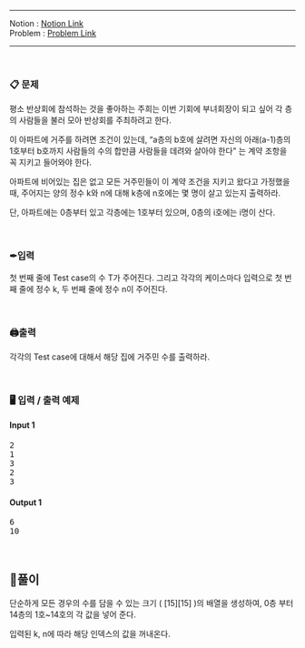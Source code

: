
***
Notion : [Notion Link](https://west-pineapple-c4d.notion.site/f35d5feb8d774e2aaa96b995618f48cc)  
Problem : [Problem Link](https://www.acmicpc.net/problem/1002)
***



<br/>

### 📋 문제

평소 반상회에 참석하는 것을 좋아하는 주희는 이번 기회에 부녀회장이 되고 싶어 각 층의 사람들을 불러 모아 반상회를 주최하려고 한다.  

이 아파트에 거주를 하려면 조건이 있는데, “a층의 b호에 살려면 자신의 아래(a-1)층의 1호부터 b호까지 사람들의 수의 합만큼 사람들을 데려와 살아야 한다” 는 계약 조항을 꼭 지키고 들어와야 한다.  

아파트에 비어있는 집은 없고 모든 거주민들이 이 계약 조건을 지키고 왔다고 가정했을 때, 주어지는 양의 정수 k와 n에 대해 k층에 n호에는 몇 명이 살고 있는지 출력하라.  

단, 아파트에는 0층부터 있고 각층에는 1호부터 있으며, 0층의 i호에는 i명이 산다.  

<br/>

### ✒입력

첫 번째 줄에 Test case의 수 T가 주어진다. 그리고 각각의 케이스마다 입력으로 첫 번째 줄에 정수 k, 두 번째 줄에 정수 n이 주어진다.    

<br/>

### 🖨출력

각각의 Test case에 대해서 해당 집에 거주민 수를 출력하라.  

<br/>

### 🖥 입력 / 출력 예제

#### Input 1
<pre>
2
1
3
2
3
</pre>

#### Output 1
<pre>
6
10
</pre>

<br/>

## 🌈풀이

단순하게 모든 경우의 수를 담을 수 있는 크기 ( [15][15] )의 배열을 생성하여, 0층 부터 14층의 1호~14호의 각 값을 넣어 준다.  

입력된 k, n에 따라 해당 인덱스의 값을 꺼내온다.  
